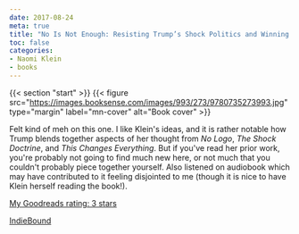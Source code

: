 ```yaml
---
date: 2017-08-24
meta: true
title: "No Is Not Enough: Resisting Trump’s Shock Politics and Winning the World We Need"
toc: false
categories:
- Naomi Klein
- books
---
```


{{< section "start" >}}
{{< figure src="https://images.booksense.com/images/993/273/9780735273993.jpg" type="margin" label="mn-cover" alt="Book cover" >}}

Felt kind of meh on this one. I like Klein's ideas, and it is rather notable how Trump blends together aspects of her thought from _No Logo_, _The Shock Doctrine_, and _This Changes Everything_. But if you've read her prior work, you're probably not going to find much new here, or not much that you couldn't probably piece together yourself. Also listened on audiobook which may have contributed to it feeling disjointed to me (though it is nice to have Klein herself reading the book!).

[My Goodreads rating: 3 stars](https://www.goodreads.com/review/show/2084706780)  

[IndieBound](https://www.indiebound.org/book/9780735273993)

